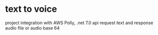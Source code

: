 # text to voice
project integration with AWS Polly, .net 7.0  api request text and response audio file or audio base 64
